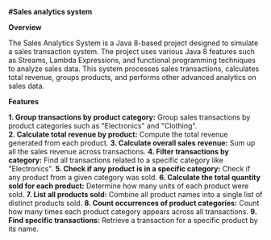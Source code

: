 **#Sales analytics system**

**Overview**

The Sales Analytics System is a Java 8-based project designed to simulate a sales transaction system. The project uses various Java 8 features such as Streams, Lambda Expressions, and functional programming techniques to analyze sales data. This system processes sales transactions, calculates total revenue, groups products, and performs other advanced analytics on sales data.

**Features**

**1. Group transactions by product category:** Group sales transactions by product categories such as "Electronics" and "Clothing".  
**2. Calculate total revenue by product:** Compute the total revenue generated from each product.
**3. Calculate overall sales revenue:** Sum up all the sales revenue across transactions.
**4. Filter transactions by category:** Find all transactions related to a specific category like "Electronics".
**5. Check if any product is in a specific category:** Check if any product from a given category was sold.
**6. Calculate the total quantity sold for each product:** Determine how many units of each product were sold.
**7. List all products sold:** Combine all product names into a single list of distinct products sold.
**8. Count occurrences of product categories:** Count how many times each product category appears across all transactions.
**9. Find specific transactions:** Retrieve a transaction for a specific product by its name.
